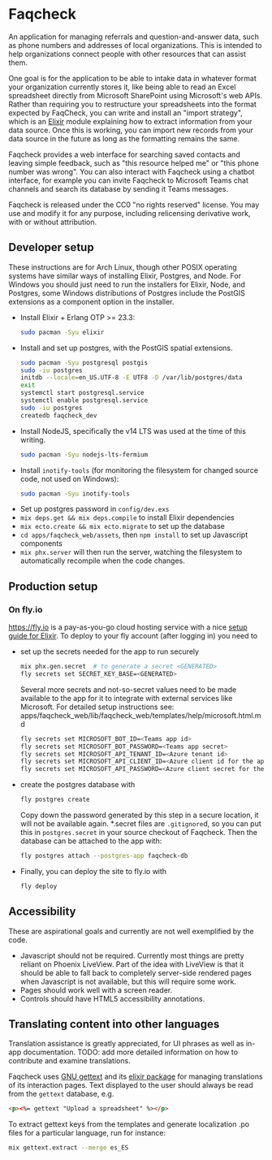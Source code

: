 # Faqcheck

An application for managing referrals and question-and-answer data, such as phone numbers and addresses of local organizations. This is intended to help organizations connect people with other resources that can assist them.

One goal is for the application to be able to intake data in whatever format your organization currently stores it, like being able to read an Excel spreadsheet directly from Microsoft SharePoint using Microsoft's web APIs. Rather than requiring you to restructure your spreadsheets into the format expected by FaqCheck, you can write and install an "import strategy", which is an [Elixir](https://elixir-lang.org) module explaining how to extract information from your data source. Once this is working, you can import new records from your data source in the future as long as the formatting remains the same.

Faqcheck provides a web interface for searching saved contacts and leaving simple feedback, such as "this resource helped me" or "this phone number was wrong". You can also interact with Faqcheck using a chatbot interface, for example you can invite Faqcheck to Microsoft Teams chat channels and search its database by sending it Teams messages.

Faqcheck is released under the CC0 "no rights reserved" license. You may use and modify it for any purpose, including relicensing derivative work, with or without attribution.

## Developer setup

These instructions are for Arch Linux, though other POSIX operating systems have similar ways of installing Elixir, Postgres, and Node. For Windows you should just need to run the installers for Elixir, Node, and Postgres, some Windows distributions of Postgres include the PostGIS extensions as a component option in the installer.

- Install Elixir + Erlang OTP >= 23.3:
  ```bash
  sudo pacman -Syu elixir
  ```
- Install and set up postgres, with the PostGIS spatial extensions.
  ```bash
  sudo pacman -Syu postgresql postgis
  sudo -iu postgres
  initdb --locale=en_US.UTF-8 -E UTF8 -D /var/lib/postgres/data
  exit
  systemctl start postgresql.service
  systemctl enable postgresql.service
  sudo -iu postgres
  createdb faqcheck_dev
  ```
- Install NodeJS, specifically the v14 LTS was used at the time of this writing.
  ```bash
  sudo pacman -Syu nodejs-lts-fermium
  ```
- Install `inotify-tools` (for monitoring the filesystem for changed source code, not used on Windows):
  ```bash
  sudo pacman -Syu inotify-tools
  ```
- Set up postgres password in `config/dev.exs`
- `mix deps.get && mix deps.compile` to install Elixir dependencies
- `mix ecto.create && mix ecto.migrate` to set up the database
- `cd apps/faqcheck_web/assets`, then `npm install` to set up Javascript components
- `mix phx.server` will then run the server, watching the filesystem to automatically recompile when the code changes.

## Production setup

### On fly.io

https://fly.io is a pay-as-you-go cloud hosting service with a nice [setup guide for Elixir](https://fly.io/docs/getting-started/elixir/). To deploy to your fly account (after logging in) you need to

- set up the secrets needed for the app to run securely
  ```bash
  mix phx.gen.secret  # to generate a secret <GENERATED>
  fly secrets set SECRET_KEY_BASE=<GENERATED>
  ```

  Several more secrets and not-so-secret values need to be made available to the app for it to integrate
  with external services like Microsoft. For detailed setup instructions see:
  apps/faqcheck_web/lib/faqcheck_web/templates/help/microsoft.html.md
  ```bash
  fly secrets set MICROSOFT_BOT_ID=<Teams app id>
  fly secrets set MICROSOFT_BOT_PASSWORD=<Teams app secret>
  fly secrets set MICROSOFT_API_TENANT_ID=<Azure tenant id>
  fly secrets set MICROSOFT_API_CLIENT_ID=<Azure client id for the app>
  fly secrets set MICROSOFT_API_PASSWORD=<Azure client secret for the app>
  ```

- create the postgres database with
  ```bash
  fly postgres create
  ```
  Copy down the password generated by this step in a secure location, it will not be available again. *.secret files are `.gitignore`d, so you can put this in `postgres.secret` in your source checkout of Faqcheck. Then the database can be attached to the app with:

  ```bash
  fly postgres attach --postgres-app faqcheck-db
  ```

- Finally, you can deploy the site to fly.io with
  ```bash
  fly deploy
  ```


## Accessibility

These are aspirational goals and currently are not well exemplified by the code.

- Javascript should not be required. Currently most things are pretty reliant on Phoenix LiveView. Part of the idea with LiveView is that it should be able to fall back to completely server-side rendered pages when Javascript is not available, but this will require some work.
- Pages should work well with a screen reader.
- Controls should have HTML5 accessibility annotations.

## Translating content into other languages

Translation assistance is greatly appreciated, for UI phrases as well as in-app documentation. TODO: add more detailed information on how to contribute and examine translations.

Faqcheck uses [GNU gettext](https://www.gnu.org/software/gettext/) and
its [elixir package](https://hexdocs.pm/gettext) for managing
translations of its interaction pages. Text displayed to the user
should always be read from the `gettext` database, e.g.

```html
<p><%= gettext "Upload a spreadsheet" %></p>
```

To extract gettext keys from the templates and generate localization
.po files for a particular language, run for instance:

```bash
mix gettext.extract --merge es_ES
```
